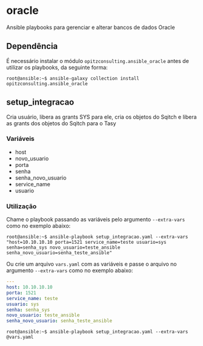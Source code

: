 # oracle
Ansible playbooks para gerenciar e alterar bancos de dados Oracle

## Dependência

É necessário instalar o módulo `opitzconsulting.ansible_oracle` antes de utilizar os playbooks, da seguinte forma:
```console
root@ansible:~$ ansible-galaxy collection install opitzconsulting.ansible_oracle
```

## setup_integracao
Cria usuário, libera as grants SYS para ele, cria os objetos do Sqitch e libera as grants dos objetos do Sqitch para o Tasy

### Variáveis
- host
- novo_usuario
- porta
- senha
- senha_novo_usuario
- service_name
- usuario

### Utilização

Chame o playbook passando as variáveis pelo argumento `--extra-vars` como no exemplo abaixo:

```console
root@ansible:~$ ansible-playbook setup_integracao.yaml --extra-vars "host=10.10.10.10 porta=1521 service_name=teste usuario=sys senha=senha_sys novo_usuario=teste_ansible senha_novo_usuario=senha_teste_ansible"
```

Ou crie um arquivo `vars.yaml` com as variáveis e passe o arquivo no argumento `--extra-vars` como no exemplo abaixo:

```yaml
---
host: 10.10.10.10
porta: 1521
service_name: teste
usuario: sys
senha: senha_sys
novo_usuario: teste_ansible
senha_novo_usuario: senha_teste_ansible
```

```console
root@ansible:~$ ansible-playbook setup_integracao.yaml --extra-vars @vars.yaml
```
